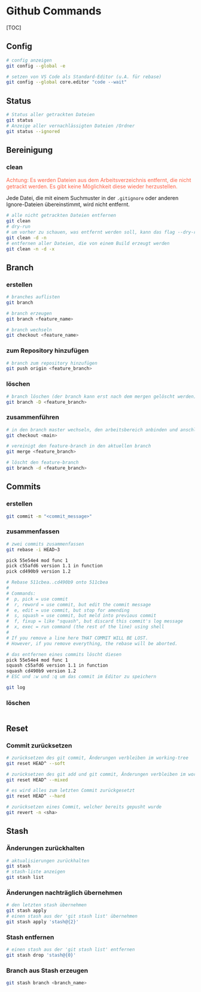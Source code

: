# Github Commands

[TOC]



## Config

```bash
# config anzeigen
git config --global -e
```

```bash
# setzen von VS Code als Standard-Editor (u.A. für rebase)
git config --global core.editor "code --wait"
```



## Status

```bash
# Status aller getrackten Dateien
git status
# Anzeige aller vernachlässigten Dateien /Ordner
git status --ignored
```



## Bereinigung

### clean

<p style="color:tomato;">Achtung: Es werden Dateien aus dem Arbeitsverzeichnis entfernt, die nicht getrackt werden. Es gibt keine Möglichkeit diese wieder herzustellen.</p>

Jede Datei, die mit einem Suchmuster in der `.gitignore` oder anderen Ignore-Dateien übereinstimmt, wird nicht entfernt.

```bash
# alle nicht getrackten Dateien entfernen
git clean
# dry-run
# um vorher zu schauen, was entfernt werden soll, kann das flag --dry-run genutzt werden
git clean -d -n
# entfernen aller Dateien, die von einem Build erzeugt werden
git clean -n -d -x
```



## Branch

### erstellen

```bash
# branches auflisten
git branch

# branch erzeugen
git branch <feature_name>

# branch wechseln
git checkout <feature_name>
```

### zum Repository hinzufügen

```bash
# branch zum repository hinzufügen
git push origin <feature_branch>
```

### löschen

```bash
# branch löschen (der branch kann erst nach dem mergen gelöscht werden)
git branch -D <feature_branch>
```

### zusammenführen

```bash
# in den branch master wechseln, den arbeitsbereich anbinden und anschließend den redundanten Nebenzweig löschen
git checkout <main>

# vereinigt den feature-branch in den aktuellen branch
git merge <feature_branch>

# löscht den feature-branch
git branch -d <feature_branch>
```



## Commits

### erstellen

```bash
git commit -m "<commit_message>"
```

### zusammenfassen

```bash
# zwei commits zusammenfassen
git rebase -i HEAD~3

pick 55e54e4 mod func 1
pick c55afd6 version 1.1 in function
pick cd490b9 version 1.2

# Rebase 511cbea..cd490b9 onto 511cbea
#
# Commands:
#  p, pick = use commit
#  r, reword = use commit, but edit the commit message
#  e, edit = use commit, but stop for amending
#  s, squash = use commit, but meld into previous commit
#  f, fixup = like "squash", but discard this commit's log message
#  x, exec = run command (the rest of the line) using shell
#
# If you remove a line here THAT COMMIT WILL BE LOST.
# However, if you remove everything, the rebase will be aborted.

# das entfernen eines commits löscht diesen
pick 55e54e4 mod func 1
squash c55afd6 version 1.1 in function
squash cd490b9 version 1.2
# ESC und :w und :q um das commit im Editor zu speichern

git log
```

### löschen

```bash
```



## Reset

### Commit zurücksetzen

```bash
# zurücksetzen des git commit, Änderungen verbleiben im working-tree
git reset HEAD^ --soft

# zurücksetzen des git add und git commit, Änderungen verbleiben im working-tree
git reset HEAD^ --mixed

# es wird alles zum letzten Commit zurückgesetzt
git reset HEAD^ --hard

# zurücksetzen eines Commit, welcher bereits gepusht wurde
git revert -n <sha>
```



## Stash

### Änderungen zurückhalten

```bash
# aktualisierungen zurückhalten
git stash
# stash-liste anzeigen
git stash list
```

### Änderungen nachträglich übernehmen

```bash
# den letzten stash übernehmen
git stash apply
# einen stash aus der 'git stash list' übernehmen
git stash apply 'stash@{2}'
```

### Stash entfernen

```bash
# einen stash aus der 'git stash list' entfernen
git stash drop 'stash@{0}'
```

### Branch aus Stash erzeugen

```bash
git stash branch <branch_name>
```
